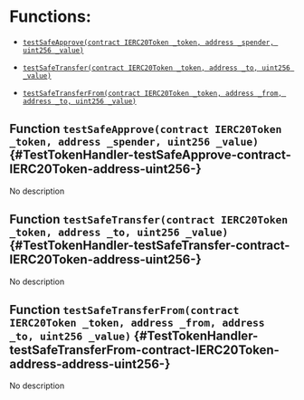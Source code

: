 # Functions:

- [`testSafeApprove(contract IERC20Token _token, address _spender, uint256 _value)`](#TestTokenHandler-testSafeApprove-contract-IERC20Token-address-uint256-)

- [`testSafeTransfer(contract IERC20Token _token, address _to, uint256 _value)`](#TestTokenHandler-testSafeTransfer-contract-IERC20Token-address-uint256-)

- [`testSafeTransferFrom(contract IERC20Token _token, address _from, address _to, uint256 _value)`](#TestTokenHandler-testSafeTransferFrom-contract-IERC20Token-address-address-uint256-)

## Function `testSafeApprove(contract IERC20Token _token, address _spender, uint256 _value)` {#TestTokenHandler-testSafeApprove-contract-IERC20Token-address-uint256-}

No description

## Function `testSafeTransfer(contract IERC20Token _token, address _to, uint256 _value)` {#TestTokenHandler-testSafeTransfer-contract-IERC20Token-address-uint256-}

No description

## Function `testSafeTransferFrom(contract IERC20Token _token, address _from, address _to, uint256 _value)` {#TestTokenHandler-testSafeTransferFrom-contract-IERC20Token-address-address-uint256-}

No description
